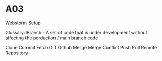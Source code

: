 # A03
Webstorm Setup






Glossary:
Branch - A set of code that is under development without affecting the porduction / main branch code

Clone
Commit
Fetch
GIT
Github
Merge
Merge Conflict
Push
Pull
Remote
Repository
